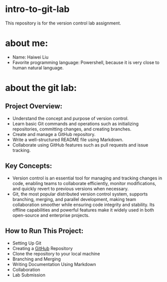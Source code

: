 # **intro-to-git-lab**
This repository is for the version control lab assignment.

# **about me:**
- Name: Haiwei Liu
- Favorite programming language: Powershell, because it is very close to human natural language.

# **about the git lab:**
## **Project Overview:**
- Understand the concept and purpose of version control.
- Learn basic Git commands and operations such as initializing repositories, committing changes, and creating branches.
- Create and manage a GitHub repository.
- Write a well-structured README file using Markdown.
- Collaborate using GitHub features such as pull requests and issue tracking.

## **Key Concepts:**
- Version control is an essential tool for managing and tracking changes in code, enabling teams to collaborate efficiently, monitor modifications, and quickly revert to previous versions when necessary. 
- Git, the most popular distributed version control system, supports branching, merging, and parallel development, making team collaboration smoother while ensuring code integrity and stability. Its offline capabilities and powerful features make it widely used in both open-source and enterprise projects.

## **How to Run This Project:**
- Setting Up Git
- Creating a [GitHub](GitHub.com) Repository
- Clone the repository to your local machine
- Branching and Merging
- Writing Documentation Using Markdown
- Collaboration
- Lab Submission

